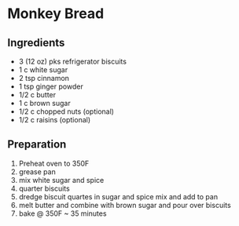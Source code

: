 # Monkey Bread

## Ingredients

-  3 (12 oz) pks refrigerator biscuits
-  1 c white sugar
-  2 tsp cinnamon
-  1 tsp ginger powder
-  1/2 c butter
-  1 c brown sugar
-  1/2 c chopped nuts (optional)
-  1/2 c raisins (optional)

## Preparation

1. Preheat oven to 350F
1. grease pan
1. mix white sugar and spice
1. quarter biscuits
1. dredge biscuit quartes in sugar and spice mix and add to pan
1. melt butter and combine with brown sugar and pour over biscuits
1. bake @ 350F ~ 35 minutes
